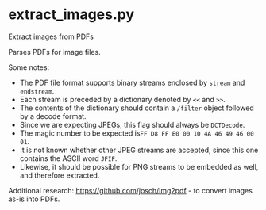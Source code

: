 # extract_images.py
Extract images from PDFs

Parses PDFs for image files. 

Some notes:
* The PDF file format supports binary streams enclosed by `stream` and `endstream`. 
* Each stream is preceded by a dictionary denoted by `<<` and `>>`. 
* The contents of the dictionary should contain a `/filter` object followed by a decode format. 
* Since we are expecting JPEGs, this flag should always be `DCTDecode`.
* The magic number to be expected is`FF D8 FF E0 00 10 4A 46 49 46 00 01`. 
* It is not known whether other JPEG streams are accepted, since this one contains the ASCII word `JFIF`. 
* Likewise, it should be possible for PNG streams to be embedded as well, and therefore extracted. 

Additional research:
https://github.com/josch/img2pdf - to convert images as-is into PDFs.
